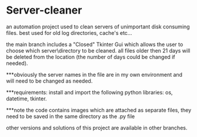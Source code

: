 # Server-cleaner
an automation project used to clean servers of unimportant disk consuming files. best used for old log directories, cache's etc...

the main branch includes a "Closed" Tkinter Gui which allows the user to choose which server\directory to be cleaned. 
all files older then 21 days will be deleted from the location (the number of days could be changed if needed).

***obviously the server names in the file are in my own environment and will need to be changed as needed. 

***requirements: install and import the following python libraries: os, datetime, tkinter.

***note the code contains images which are attached as separate files, they need to be saved in the same directory as the .py file

other versions and solutions of this project are available in other branches. 
